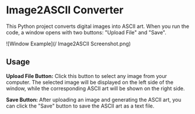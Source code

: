 # Image2ASCII Converter

This Python project converts digital images into ASCII art. When you run the code, a window opens with two buttons: "Upload File" and "Save".

![Window Example](/ Image2ASCII Screenshot.png)

## Usage
**Upload File Button:** Click this button to select any image from your computer. The selected image will be displayed on the left side of the window, while the corresponding ASCII art will be shown on the right side.

**Save Button:** After uploading an image and generating the ASCII art, you can click the "Save" button to save the ASCII art as a text file.
